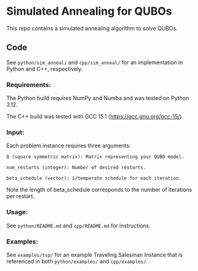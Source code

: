 # Simulated Annealing for QUBOs

This repo contains a simulated annealing algorithm to solve QUBOs.

## Code

See `python/sim_anneal/` and `cpp/sim_anneal/` for an implementation in
Python and C++, respectively.

### Requirements:

The Python build requires NumPy and Numba and was tested on Python 3.12.

The C++ build was tested with GCC 15.1 (https://gcc.gnu.org/gcc-15/).

### Input:

Each problem instance requires three arguments:

```
Q (square symmetric matrix): Matrix representing your QUBO model.

num_restarts (integer): Number of desired restarts.

beta_schedule (vector): 1/temperate schedule for each iteration.
```

Note the length of beta_schedule corresponds to the number of iterations
per restart.

### Usage:

See `python/README.md` and `cpp/README.md` for instructions.

### Examples:

See `examples/tsp/` for an example Traveling Salesman Instance that is
referenced in both `python/examples/` and `cpp/examples/`.
